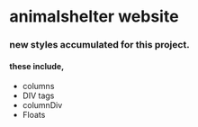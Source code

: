 # animalshelter website

### new styles accumulated for this project. 

#### these include,
* columns
* DIV tags
* columnDiv
* Floats
